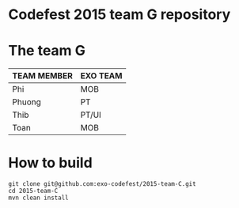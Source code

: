 Codefest 2015 team G repository
===========

# The team G


TEAM MEMBER | EXO TEAM
------------ | -------------
Phi | MOB
Phuong | PT
Thib | PT/UI
Toan | MOB

# How to build

	git clone git@github.com:exo-codefest/2015-team-C.git
	cd 2015-team-C
	mvn clean install
